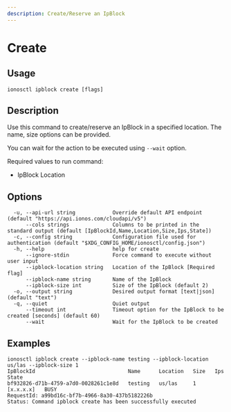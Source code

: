 ```yaml
---
description: Create/Reserve an IpBlock
---
```


# Create

## Usage

```text
ionosctl ipblock create [flags]
```

## Description

Use this command to create/reserve an IpBlock in a specified location. The name, size options can be provided.

You can wait for the action to be executed using `--wait` option.

Required values to run command:

* IpBlock Location

## Options

```text
  -u, --api-url string            Override default API endpoint (default "https://api.ionos.com/cloudapi/v5")
      --cols strings              Columns to be printed in the standard output (default [IpBlockId,Name,Location,Size,Ips,State])
  -c, --config string             Configuration file used for authentication (default "$XDG_CONFIG_HOME/ionosctl/config.json")
  -h, --help                      help for create
      --ignore-stdin              Force command to execute without user input
      --ipblock-location string   Location of the IpBlock [Required flag]
      --ipblock-name string       Name of the IpBlock
      --ipblock-size int          Size of the IpBlock (default 2)
  -o, --output string             Desired output format [text|json] (default "text")
  -q, --quiet                     Quiet output
      --timeout int               Timeout option for the IpBlock to be created [seconds] (default 60)
      --wait                      Wait for the IpBlock to be created
```

## Examples

```text
ionosctl ipblock create --ipblock-name testing --ipblock-location us/las --ipblock-size 1
IpBlockId                              Name      Location   Size   Ips                 State
bf932826-d71b-4759-a7d0-0028261c1e8d   testing   us/las     1      [x.x.x.x]   BUSY
RequestId: a99bd16c-bf7b-4966-8a30-437b5182226b
Status: Command ipblock create has been successfully executed
```

